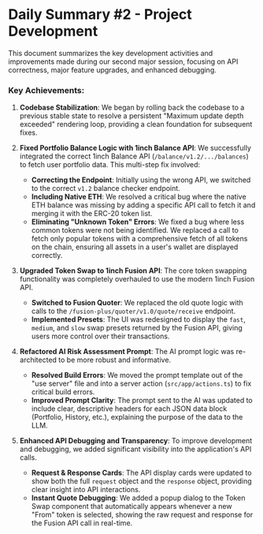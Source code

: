 # Daily Summary #2 - Project Development

This document summarizes the key development activities and improvements made during our second major session, focusing on API correctness, major feature upgrades, and enhanced debugging.

### Key Achievements:

1.  **Codebase Stabilization**: We began by rolling back the codebase to a previous stable state to resolve a persistent "Maximum update depth exceeded" rendering loop, providing a clean foundation for subsequent fixes.

2.  **Fixed Portfolio Balance Logic with 1inch Balance API**: We successfully integrated the correct 1inch Balance API (`/balance/v1.2/.../balances`) to fetch user portfolio data. This multi-step fix involved:
    *   **Correcting the Endpoint**: Initially using the wrong API, we switched to the correct `v1.2` balance checker endpoint.
    *   **Including Native ETH**: We resolved a critical bug where the native ETH balance was missing by adding a specific API call to fetch it and merging it with the ERC-20 token list.
    *   **Eliminating "Unknown Token" Errors**: We fixed a bug where less common tokens were not being identified. We replaced a call to fetch only popular tokens with a comprehensive fetch of all tokens on the chain, ensuring all assets in a user's wallet are displayed correctly.

3.  **Upgraded Token Swap to 1inch Fusion API**: The core token swapping functionality was completely overhauled to use the modern 1inch Fusion API.
    *   **Switched to Fusion Quoter**: We replaced the old quote logic with calls to the `/fusion-plus/quoter/v1.0/quote/receive` endpoint.
    *   **Implemented Presets**: The UI was redesigned to display the `fast`, `medium`, and `slow` swap presets returned by the Fusion API, giving users more control over their transactions.

4.  **Refactored AI Risk Assessment Prompt**: The AI prompt logic was re-architected to be more robust and informative.
    *   **Resolved Build Errors**: We moved the prompt template out of the "use server" file and into a server action (`src/app/actions.ts`) to fix critical build errors.
    *   **Improved Prompt Clarity**: The prompt sent to the AI was updated to include clear, descriptive headers for each JSON data block (Portfolio, History, etc.), explaining the purpose of the data to the LLM.

5.  **Enhanced API Debugging and Transparency**: To improve development and debugging, we added significant visibility into the application's API calls.
    *   **Request & Response Cards**: The API display cards were updated to show both the full `request` object and the `response` object, providing clear insight into API interactions.
    *   **Instant Quote Debugging**: We added a popup dialog to the Token Swap component that automatically appears whenever a new "From" token is selected, showing the raw request and response for the Fusion API call in real-time.